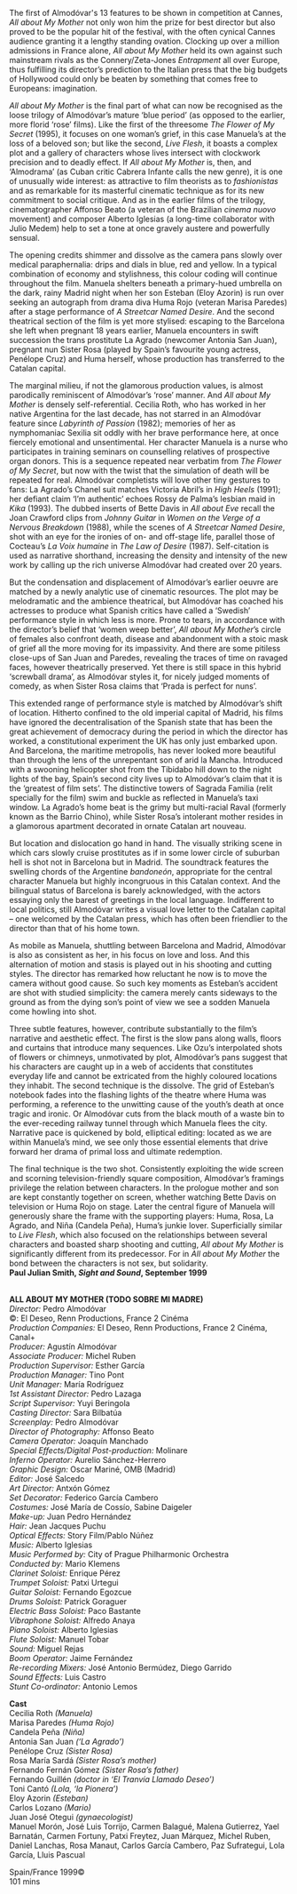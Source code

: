 

The first of Almodóvar's 13 features to be shown in competition at Cannes,  
_All about My Mother_ not only won him the prize for best director but also proved to be the popular hit of the festival, with the often cynical Cannes audience granting it a lengthy standing ovation. Clocking up over a million admissions in France alone, _All about My Mother_ held its own against such mainstream rivals as the Connery/Zeta-Jones _Entrapment_ all over Europe, thus fulfilling its director’s prediction to the Italian press that the big budgets of Hollywood could only be beaten by something that comes free to Europeans: imagination.

_All about My Mother_ is the final part of what can now be recognised as the loose trilogy of Almodóvar’s mature ‘blue period’ (as opposed to the earlier, more florid ‘rose’ films). Like the first of the threesome _The Flower of My Secret_ (1995), it focuses on one woman’s grief, in this case Manuela’s at the loss of a beloved son; but like the second, _Live Flesh_, it boasts a complex plot and a gallery of characters whose lives intersect with clockwork precision and to deadly effect. If _All about My Mother_ is, then, and ‘Almodrama’ (as Cuban critic Cabrera Infante calls the new genre), it is one of unusually wide interest: as attractive to film theorists as to _fashionistas_ and as remarkable for its masterful cinematic technique as for its new commitment to social critique. And as in the earlier films of the trilogy, cinematographer Affonso Beato (a veteran of the Brazilian _cinema nuovo_ movement) and composer Alberto Iglesias (a long-time collaborator with Julio Medem) help to set a tone at once gravely austere and powerfully sensual.

The opening credits shimmer and dissolve as the camera pans slowly over medical paraphernalia: drips and dials in blue, red and yellow. In a typical combination of economy and stylishness, this colour coding will continue throughout the film. Manuela shelters beneath a primary-hued umbrella on the dark, rainy Madrid night when her son Esteban (Eloy Azorin) is run over seeking an autograph from drama diva Huma Rojo (veteran Marisa Paredes) after a stage performance of _A Streetcar Named Desire_. And the second theatrical section of the film is yet more stylised: escaping to the Barcelona she left when pregnant 18 years earlier, Manuela encounters in swift succession the trans prostitute La Agrado (newcomer Antonia San Juan), pregnant nun Sister Rosa (played by Spain’s favourite young actress, Penélope Cruz) and Huma herself, whose production has transferred to the  
Catalan capital.

The marginal milieu, if not the glamorous production values, is almost parodically reminiscent of Almodóvar’s ‘rose’ manner. And _All about My Mother_ is densely self-referential. Cecilia Roth, who has worked in her native Argentina for the last decade, has not starred in an Almodóvar feature since _Labyrinth of Passion_ (1982); memories of her as nymphomaniac Sexilia sit oddly with her brave performance here, at once fiercely emotional and unsentimental. Her character Manuela is a nurse who participates in training seminars on counselling relatives of prospective organ donors. This is a sequence repeated near verbatim from _The Flower of My Secret_, but now with the twist that the simulation of death will be repeated for real. Almodóvar completists will love other tiny gestures to fans: La Agrado’s Chanel suit matches Victoria Abril’s in _High Heels_ (1991); her defiant claim ‘I’m authentic’ echoes Rossy de Palma’s lesbian maid in _Kika_ (1993). The dubbed inserts of Bette Davis in _All about Eve_ recall the Joan Crawford clips from _Johnny Guitar_ in _Women on the Verge of a Nervous Breakdown_ (1988), while the scenes of _A Streetcar Named Desire_, shot with an eye for the ironies of on- and off-stage life, parallel those of Cocteau’s _La Voix humaine_ in _The Law of Desire_ (1987). Self-citation is used as narrative shorthand, increasing the density and intensity of the new work by calling up the rich universe Almodóvar had created over 20 years.

But the condensation and displacement of Almodóvar’s earlier oeuvre are matched by a newly analytic use of cinematic resources. The plot may be melodramatic and the ambience theatrical, but Almodóvar has coached his actresses to produce what Spanish critics have called a ‘Swedish’ performance style in which less is more. Prone to tears, in accordance with the director’s belief that ‘women weep better’, _All about My Mother_’s circle of females also confront death, disease and abandonment with a stoic mask of grief all the more moving for its impassivity.  And there are some pitiless close-ups of San Juan and Paredes, revealing the traces of time on ravaged faces, however theatrically preserved. Yet there is still space in this hybrid ‘screwball drama’, as Almodóvar styles it, for nicely judged moments of comedy, as when Sister Rosa claims that ‘Prada is perfect for nuns’.

This extended range of performance style is matched by Almodóvar’s shift of location. Hitherto confined to the old imperial capital of Madrid, his films have ignored the decentralisation of the Spanish state that has been the great achievement of democracy during the period in which the director has worked, a constitutional experiment the UK has only just embarked upon. And Barcelona, the maritime metropolis, has never looked more beautiful than through the lens of the unrepentant son of arid la Mancha. Introduced with a swooning helicopter shot from the Tibidabo hill down to the night lights of the bay, Spain’s second city lives up to Almodóvar’s claim that it is the ‘greatest of film sets’. The distinctive towers of Sagrada Familia (relit specially for the film) swim and buckle as reflected in Manuela’s taxi window. La Agrado’s home beat is the grimy but multi-racial Raval (formerly known as the Barrio Chino), while Sister Rosa’s intolerant mother resides in a glamorous apartment decorated in ornate Catalan art nouveau.

But location and dislocation go hand in hand. The visually striking scene in which cars slowly cruise prostitutes as if in some lower circle of suburban hell is shot not in Barcelona but in Madrid. The soundtrack features the swelling chords of the Argentine _bandoneón_, appropriate for the central character Manuela but highly incongruous in this Catalan context. And the bilingual status of Barcelona is barely acknowledged, with the actors essaying only the barest of greetings in the local language. Indifferent to local politics, still Almodóvar writes a visual love letter to the Catalan capital – one welcomed by the Catalan press, which has often been friendlier to the director than that of his home town.

As mobile as Manuela, shuttling between Barcelona and Madrid, Almodóvar is also as consistent as her, in his focus on love and loss. And this alternation of motion and stasis is played out in his shooting and cutting styles. The director has remarked how reluctant he now is to move the camera without good cause.  So such key moments as Esteban’s accident are shot with studied simplicity: the camera merely cants sideways to the ground as from the dying son’s point of view we see a sodden Manuela come howling into shot.

Three subtle features, however, contribute substantially to the film’s narrative and aesthetic effect. The first is the slow pans along walls, floors and curtains that introduce many sequences. Like Ozu’s interpolated shots of flowers or chimneys, unmotivated by plot, Almodóvar’s pans suggest that his characters are caught up in a web of accidents that constitutes everyday life and cannot be extricated from the highly coloured locations they inhabit. The second technique is the dissolve. The grid of Esteban’s notebook fades into the flashing lights of the theatre where Huma was performing, a reference to the unwitting cause of the youth’s death at once tragic and ironic. Or Almodóvar cuts from the black mouth of a waste bin to the ever-receding railway tunnel through which Manuela flees the city. Narrative pace is quickened by bold, elliptical editing: located as we are within Manuela’s mind, we see only those essential elements that drive forward her drama of primal loss and ultimate redemption.

The final technique is the two shot. Consistently exploiting the wide screen and scorning television-friendly square composition, Almodóvar’s framings privilege the relation between characters. In the prologue mother and son are kept constantly together on screen, whether watching Bette Davis on television or Huma Rojo on stage. Later the central figure of Manuela will generously share the frame with the supporting players: Huma, Rosa, La Agrado, and Niña (Candela Peña), Huma’s junkie lover. Superficially similar to _Live Flesh_, which also focused on the relationships between several characters and boasted sharp shooting and cutting, _All about My Mother_ is significantly different from its predecessor. For in _All about My Mother_ the bond between the characters is not sex, but solidarity.  
**Paul Julian Smith, _Sight and Sound_, September 1999**
<br><br>

**ALL ABOUT MY MOTHER (TODO SOBRE MI MADRE)**<br>
_Director:_ Pedro Almodóvar<br>
©: El Deseo, Renn Productions, France 2 Cinéma<br>
_Production Companies:_ El Deseo, Renn Productions, France 2 Cinéma, Canal+<br>
_Producer:_ Agustín Almodóvar<br>
_Associate Producer:_ Michel Ruben<br>
_Production Supervisor:_ Esther García<br>
_Production Manager:_ Tino Pont<br>
_Unit Manager:_ María Rodríguez<br>
_1st Assistant Director:_ Pedro Lazaga<br>
_Script Supervisor:_ Yuyi Beringola<br>
_Casting Director:_ Sara Bilbatúa<br>
_Screenplay:_ Pedro Almodóvar<br>
_Director of Photography:_ Affonso Beato<br>
_Camera Operator:_ Joaquín Manchado<br>
_Special Effects/Digital Post-production:_ Molinare<br>
_Inferno Operator:_ Aurelio Sánchez-Herrero<br>
_Graphic Design:_ Oscar Mariné, OMB (Madrid)<br>
_Editor:_ José Salcedo<br>
_Art Director:_ Antxón Gómez<br>
_Set Decorator:_ Federico García Cambero<br>
_Costumes:_ José María de Cossío, Sabine Daigeler<br>
_Make-up:_ Juan Pedro Hernández<br>
_Hair:_ Jean Jacques Puchu<br>
_Optical Effects:_ Story Film/Pablo Núñez<br>
_Music:_ Alberto Iglesias<br>
_Music Performed by:_  City of Prague Philharmonic Orchestra<br>
_Conducted by:_ Mario Klemens<br>
_Clarinet Soloist:_ Enrique Pérez<br>
_Trumpet Soloist:_ Patxi Urtegui<br>
_Guitar Soloist:_ Fernando Egozcue<br>
_Drums Soloist:_ Patrick Goraguer<br>
_Electric Bass Soloist:_ Paco Bastante<br>
_Vibraphone Soloist:_ Alfredo Anaya<br>
_Piano Soloist:_ Alberto Iglesias<br>
_Flute Soloist:_ Manuel Tobar<br>
_Sound:_ Miguel Rejas<br>
_Boom Operator:_ Jaime Fernández<br>
_Re-recording Mixers:_ José Antonio Bermúdez, Diego Garrido<br>
_Sound Effects:_ Luis Castro<br>
_Stunt Co-ordinator:_ Antonio Lemos<br>

**Cast**<br>
Cecilia Roth _(Manuela)_<br>
Marisa Paredes _(Huma Rojo)_<br>
Candela Peña _(Niña)_<br>
Antonia San Juan _(‘La Agrado’)_<br>
Penélope Cruz _(Sister Rosa)_<br>
Rosa María Sardá _(Sister Rosa’s mother)_<br>
Fernando Fernán Gómez _(Sister Rosa’s father)_<br>
Fernando Guillén  _(doctor in ‘El Tranvía Llamado Deseo’)_<br>
Toni Cantó _(Lola, ‘la Pionera’)_<br>
Eloy Azorin _(Esteban)_<br>
Carlos Lozano _(Mario)_<br>
Juan José Otegui _(gynaecologist)_<br>
Manuel Morón, José Luis Torrijo, Carmen Balagué, Malena Gutierrez, Yael Barnatán, Carmen Fortuny, Patxi Freytez, Juan Márquez, Michel Ruben,  
Daniel Lanchas, Rosa Manaut, Carlos García Cambero, Paz Sufrategui, Lola García,  Lluis Pascual<br>

Spain/France 1999©<br>
101 mins
<br><br>
<!--stackedit_data:
eyJoaXN0b3J5IjpbODg4MDk2ODgwXX0=
-->